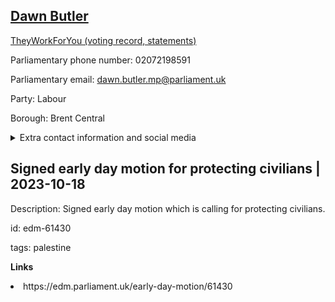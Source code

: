 ## <a href="https://members.parliament.uk/member/1489/contact">Dawn Butler</a>

<a href="https://www.theyworkforyou.com/mp/11447/dawn_butler/brent_central">TheyWorkForYou (voting record, statements)</a> 

Parliamentary phone number: 02072198591 

Parliamentary email: dawn.butler.mp@parliament.uk 

Party: Labour 

Borough: Brent Central 

<details><summary>Extra contact information and social media</summary> 
<li>Website:</li>
<li>Twitter: https://twitter.com/dawnbutlerbrent</li>
<li>Constituency office phone number:</li>
<li>Constituency office email:</li>
<li>Facebook:</li>
<li>Instagram:</li>
<li>Youtube:</li>
<li>Linkedin:</li>
<li>Government department phone number:</li>
<li>Government department email:</li>
<li>Threads:</li>
<li>Party office phone number:</li>
<li>Party office email:</li>
<li>Tiktok:</li>
</details>

## Signed early day motion for protecting civilians | 2023-10-18

Description: Signed early day motion which is calling for protecting civilians. 
 
id: edm-61430 

tags: palestine 

**Links** 
 <li>https://edm.parliament.uk/early-day-motion/61430</li>
